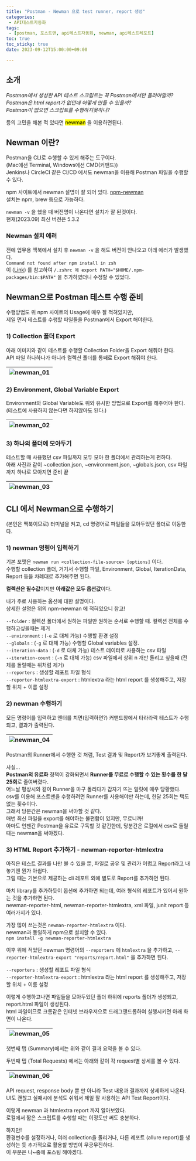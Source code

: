 ```yaml
---
title: "Postman - Newman 으로 test runner, report 생성"
categories:
 - API테스트자동화
tags:
 - [postman, 포스트맨, api테스트자동화, newman, api테스트레포트]
toc: true
toc_sticky: true
date: 2023-09-12T15:00:00+09:00

---
```


<h2 id="소개">소개</h2>
<p><em>Postman에서 생성한 API 테스트 스크립트는 꼭 Postman에서만 돌려야할까?<br>
Postman은 html report가 없던데 어떻게 만들 수 있을까?<br>
Postman이 없으면 스크립트를 수행하지못하나?</em></p>
<p>등의 고민을 해본 적 있다면 <mark>newman</mark> 을 이용하면된다.</p>
<h2 id="newman-이란">Newman 이란?</h2>
<p>Postman을 CLI로 수행할 수 있게 해주는 도구이다.<br>
(Mac에선 Terminal, Windows에선 CMD(커맨드))<br>
Jenkins나 CircleCI 같은 CI/CD 에서도 newman을 이용해 Postman 파일을 수행할 수 있다.</p>
<p>npm 사이트에서 newman 설명이 잘 되어 있다. <a href="https://www.npmjs.com/package/newman?activeTab=readme">npm-newman</a><br>
설치는 npm, brew 등으로 가능하다.</p>
<p><code>newman -v</code> 을 했을 때 버전명이 나온다면 설치가 잘 된것이다.<br>
현재(2023.09) 최신 버전은 5.3.2</p>
<h3 id="newman-설치-에러">Newman 설치 에러</h3>
<p>전에 업무용 맥북에서 설치 후 <code>newman -v</code> 을 해도 버전이 안나오고 아래 에러가 발생했다.<br>
<code>Command not found after npm install in zsh</code><br>
이 (<a href="https://stackoverflow.com/questions/12743928/command-not-found-after-npm-install-in-zsh">Link</a>) 를 참고하여  <code>/.zshrc 에 export PATH="$HOME/.npm-packages/bin:$PATH"</code> 을 추가하였더니 수정할 수 있었다.</p>
<h2 id="newman으로-postman-테스트-수행-준비">Newman으로 Postman 테스트 수행 준비</h2>
<p>수행방법도 위 npm 사이트의 Usage에 매우 잘 적혀있지만,<br>
제일 먼저 테스트를 수행할 파일들을 Postman에서 Export 해야한다.</p>
<h3 id="collection-폴더-export">1) Collection 폴더 Export</h3>
<p>아래 이미지와 같이 테스트를 수행할 Collection Folder을 Export 해줘야 한다.<br>
API 파일 하나하나가 아니라 컬렉션 폴더를 통째로 Export 해줘야 한다.</p>

<table>
<thead>
<tr>
<th><img src="/assets/images/postman_newman_01.png" alt="newman_01"></th>
</tr>
</thead>
<tbody></tbody>
</table><h3 id="environment-global-variable-export">2) Environment, Global Variable Export</h3>
<p>Environment와 Global Variable도 위와 유사한 방법으로 Export를 해주어야 한다.<br>
(테스트에 사용하지 않는다면 하지않아도 된다.)</p>

<table>
<thead>
<tr>
<th><img src="/assets/images/postman_newman_02.png" alt="newman_02"></th>
</tr>
</thead>
<tbody></tbody>
</table><h3 id="하나의-폴더에-모아두기">3) 하나의 폴더에 모아두기</h3>
<p>테스트할 때 사용했던 csv 파일까지 모두 모아 한 폴더에서 관리하는게 편하다.<br>
아래 사진과 같이 ~collection.json, ~environment.json, ~globals.json, csv 파일까지 하나로 모아지면 준비 끝</p>

<table>
<thead>
<tr>
<th><img src="/assets/images/postman_newman_03.png" alt="newman_03"></th>
</tr>
</thead>
<tbody></tbody>
</table><h2 id="cli-에서-newman으로-수행하기">CLI 에서 Newman으로 수행하기</h2>
<p>(본인은 맥북이므로) 터미널을 켜고, cd 명령어로 파일들을 모아두었던 폴더로 이동한다.</p>
<h3 id="newman-명령어-입력하기">1) newman 명령어 입력하기</h3>
<p>기본 포맷은 <code>newman run &lt;collection-file-source&gt; [options]</code> 이다.<br>
수행할 collection 폴더, 거기서 수행할 파일, Environment, Global, IterationData, Report 등을 차례대로 추가해주면 된다.</p>

<p><strong>컬렉션은 필수값</strong>이지만 <strong>아래값은 모두 옵션값</strong>이다.</p>
<p>내가 주로 사용하는 옵션에 대한 설명이다.<br>
상세한 설명은 위의 npm-newman 에 적혀있으니 참고!</p>
<p><code>--folder</code> : 컬렉션 폴더에서 원하는 파일만 원하는 순서로 수행할 때. 컬렉션 전체를 수행하고싶을때는 제거<br>
<code>--environment</code> : (<code>-e</code> 로 대체 가능) 수행할 환경 설정<br>
<code>--globals</code> : (<code>-g</code> 로 대체 가능) 수행할 Global variables 설정.<br>
<code>--iteration-data</code> : (<code>-d</code> 로 대체 가능) 테스트 데이터로 사용하는 csv 파일<br>
<code>--iteration-count</code> : (<code>-n</code> 로 대체 가능) csv 파일에서 상위 n 개만 돌리고 싶을때 (전체를 돌릴때는 위처럼 제거)<br>
<code>--reporters</code> :  생성할 레포트 파일 형식<br>
<code>--reporter-htmlextra-export</code> :  htmlextra 라는 html report 를 생성해주고, 저장할 위치 + 이름 설정</p>
<h3 id="newman-수행하기">2) newman 수행하기</h3>
<p>모든 명령어를 입력하고 엔터를 치면(입력하면?) 커맨드창에서 타라라락 테스트가 수행되고, 결과가 출력된다.</p>

<table>
<thead>
<tr>
<th><img src="/assets/images/postman_newman_04.png" alt="newman_04"></th>
</tr>
</thead>
<tbody></tbody>
</table><p>Postman의 Runner에서 수행한 것 처럼, Test 결과 및 Report가 보기좋게 출력된다.</p>
<p>사실…<br>
<strong>Postman의 유료화</strong> 정책이 강화되면서 <strong>Runner를 무료로 수행할 수 있는 횟수를 한 달 25회</strong>로 줄여버렸다.<br>
어느날 평상시와 같이 Runner을 마구 돌리다가 갑자기 뜨는 얼럿에 매우 당황했다.<br>
csv를 이용해 포스트맨을 수행하려면 Runner를 사용해야만 하는데, 한달 25회는 택도 없는 횟수이다.<br>
그래서 당분간은 newman을 써야할 것 같다.<br>
매번 최신 파일을 export를 해야하는 불편함이 있지만, 무료니까!<br>
아마도 언젠간 Postman을 유료로 구독할 것 같긴한데, 당분간은 로컬에서 csv로 돌릴때는 newman을 써야겠다.</p>
<h3 id="html-report-추가하기---newman-reporter-htmlextra">3) HTML Report 추가하기 - newman-reporter-htmlextra</h3>
<p>아직은 테스트 결과를 나만 볼 수 있을 뿐, 파일로 공유 및 관리가 어렵고 Report라고 내놓기엔 뭔가 아쉽다.<br>
그럴 때는 기본으로 제공하는 cli 레포트 외에 별도로 Report를 추가하면 된다.</p>
<p>마치 library를 추가하듯이 옵션에 추가하면 되는데, 여러 형식의 레포트가 있어서 원하는 것을 추가하면 된다.<br>
newman-reporter-html, newman-reporter-htmlextra, xml 파일, junit report 등 여러가지가 있다.</p>
<p>가장 많이 쓰는것은 <code>newman-reporter-htmlextra</code> 이다.<br>
newman과 동일하게 npm으로 설치할 수 있다.<br>
<code>npm install -g newman-reporter-htmlextra</code></p>
<p>이후 위에 적었던 newman 명령어의 <code>--reporters</code> 에 <code>htmlextra</code> 을 추가하고, <code>--reporter-htmlextra-export "reports/report.html"</code> 을 추가하면 된다.</p>

<p><code>--reporters</code> :  생성할 레포트 파일 형식<br>
<code>--reporter-htmlextra-export</code> :  htmlextra 라는 html report 를 생성해주고, 저장할 위치 + 이름 설정</p>
<p>이렇게 수행하고나면 파일들을 모아두었던 폴더 하위에 reports 폴더가 생성되고, report.html 파일이 생성된다.<br>
html 파일이므로 크롬같은 인터넷 브라우저으로 드래그앤드롭하여 실행시키면 아래 화면이 나온다.</p>

<table>
<thead>
<tr>
<th><img src="/assets/images/postman_newman_05.png" alt="newman_05"></th>
</tr>
</thead>
<tbody></tbody>
</table><p>첫번째 탭 (Summary)에서는 위와 같이 결과 요약을 볼 수 있다.</p>
<p>두번째 탭 (Total Requests) 에서는 아래와 같이 각 request별 상세를 볼 수 있다.</p>

<table>
<thead>
<tr>
<th><img src="/assets/images/postman_newman_06.png" alt="newman_06"></th>
</tr>
</thead>
<tbody></tbody>
</table><p>API request, response body 뿐 만 아니라 Test 내용과 결과까지 상세하게 나온다.<br>
UI도 괜찮고 실패시에 분석도 쉬워서 제일 잘 사용하는 API Test Report이다.</p>
<p>이렇게 newman 과 htmlextra report 까지 알아보았다.<br>
로컬에서 짧은 스크립트를 수행할 때는 이정도만 써도 충분하다.</p>
<p>하지만!<br>
환경변수를 설정하거나, 여러 collection을 돌리거나, 다른 레포트 (allure report)를 생성하는 듯 추가적으로 활용할 방법이 무궁무진하다.<br>
이 부분은 나~중에 포스팅 해야겠다.</p>

